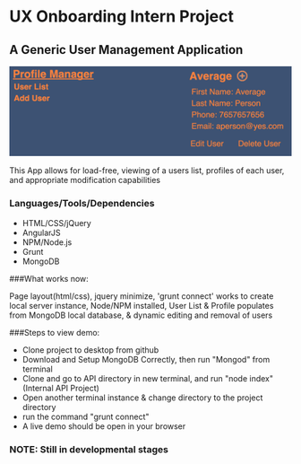 # UX Onboarding Intern Project
## A Generic User Management Application


![User Profile App](https://raw.githubusercontent.com/jakekemple/UXonboarding/angularjs/appView.png)

This App allows for load-free, viewing of a users list, profiles of each user, and appropriate modification capabilities

### Languages/Tools/Dependencies 
- HTML/CSS/jQuery
- AngularJS
- NPM/Node.js
- Grunt
- MongoDB


###What works now:

Page layout(html/css), jquery minimize, 'grunt connect' works to create local server instance, Node/NPM installed, User List &amp; Profile populates from MongoDB local database, &amp; dynamic editing and removal of users   


###Steps to view demo:
- Clone project to desktop from github
- Download and Setup MongoDB Correctly, then run "Mongod" from terminal
- Clone and go to API directory in new terminal, and run "node index" (Internal API Project)
- Open another terminal instance &amp; change directory to the project directory
- run the command "grunt connect"
- A live demo should be open in your browser

### NOTE: Still in developmental stages
